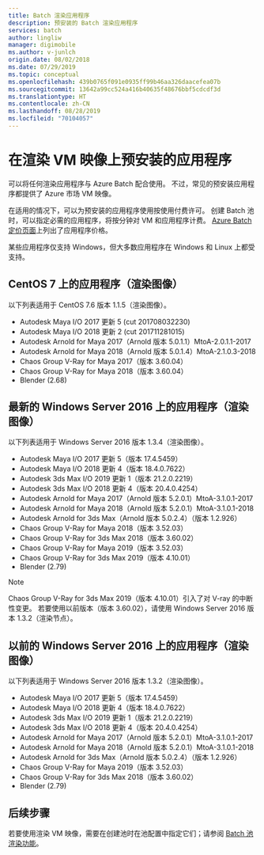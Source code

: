 ```yaml
---
title: Batch 渲染应用程序
description: 预安装的 Batch 渲染应用程序
services: batch
author: lingliw
manager: digimobile
ms.author: v-junlch
origin.date: 08/02/2018
ms.date: 07/29/2019
ms.topic: conceptual
ms.openlocfilehash: 439b0765f091e0935ff99b46aa326daacefea07b
ms.sourcegitcommit: 13642a99cc524a416b40635f48676bbf5cdcdf3d
ms.translationtype: HT
ms.contentlocale: zh-CN
ms.lasthandoff: 08/28/2019
ms.locfileid: "70104057"
---
```

# <a name="pre-installed-applications-on-rendering-vm-images"></a>在渲染 VM 映像上预安装的应用程序

可以将任何渲染应用程序与 Azure Batch 配合使用。 不过，常见的预安装应用程序都提供了 Azure 市场 VM 映像。

在适用的情况下，可以为预安装的应用程序使用按使用付费许可。 创建 Batch 池时，可以指定必需的应用程序，将按分钟对 VM 和应用程序计费。 [Azure Batch 定价页面](https://www.azure.cn/pricing/details/batch/#graphic-rendering)上列出了应用程序价格。

某些应用程序仅支持 Windows，但大多数应用程序在 Windows 和 Linux 上都受支持。

## <a name="applications-on-centos-7-rendering-images"></a>CentOS 7 上的应用程序（渲染图像）

以下列表适用于 CentOS 7.6 版本 1.1.5（渲染图像）。

* Autodesk Maya I/O 2017 更新 5 (cut 201708032230)
* Autodesk Maya I/O 2018 更新 2 (cut 201711281015)
* Autodesk Arnold for Maya 2017（Arnold 版本 5.0.1.1）MtoA-2.0.1.1-2017
* Autodesk Arnold for Maya 2018（Arnold 版本 5.0.1.4）MtoA-2.1.0.3-2018
* Chaos Group V-Ray for Maya 2017（版本 3.60.04）
* Chaos Group V-Ray for Maya 2018（版本 3.60.04）
* Blender (2.68)

## <a name="applications-on-latest-windows-server-2016-rendering-images"></a>最新的 Windows Server 2016 上的应用程序（渲染图像）

以下列表适用于 Windows Server 2016 版本 1.3.4（渲染图像）。

* Autodesk Maya I/O 2017 更新 5（版本 17.4.5459）
* Autodesk Maya I/O 2018 更新 4（版本 18.4.0.7622）
* Autodesk 3ds Max I/O 2019 更新 1（版本 21.2.0.2219）
* Autodesk 3ds Max I/O 2018 更新 4（版本 20.4.0.4254）
* Autodesk Arnold for Maya 2017（Arnold 版本 5.2.0.1）MtoA-3.1.0.1-2017
* Autodesk Arnold for Maya 2018（Arnold 版本 5.2.0.1）MtoA-3.1.0.1-2018
* Autodesk Arnold for 3ds Max（Arnold 版本 5.0.2.4）（版本 1.2.926）
* Chaos Group V-Ray for Maya 2018（版本 3.52.03）
* Chaos Group V-Ray for 3ds Max 2018（版本 3.60.02）
* Chaos Group V-Ray for Maya 2019（版本 3.52.03）
* Chaos Group V-Ray for 3ds Max 2019（版本 4.10.01）
* Blender (2.79)

> [!NOTE]
> Chaos Group V-Ray for 3ds Max 2019（版本 4.10.01）引入了对 V-ray 的中断性变更。 若要使用以前版本（版本 3.60.02），请使用 Windows Server 2016 版本 1.3.2（渲染节点）。

## <a name="applications-on-previous-windows-server-2016-rendering-images"></a>以前的 Windows Server 2016 上的应用程序（渲染图像）

以下列表适用于 Windows Server 2016 版本 1.3.2（渲染图像）。

* Autodesk Maya I/O 2017 更新 5（版本 17.4.5459）
* Autodesk Maya I/O 2018 更新 4（版本 18.4.0.7622）  
* Autodesk 3ds Max I/O 2019 更新 1（版本 21.2.0.2219）
* Autodesk 3ds Max I/O 2018 更新 4（版本 20.4.0.4254）
* Autodesk Arnold for Maya 2017（Arnold 版本 5.2.0.1）MtoA-3.1.0.1-2017
* Autodesk Arnold for Maya 2018（Arnold 版本 5.2.0.1）MtoA-3.1.0.1-2018
* Autodesk Arnold for 3ds Max（Arnold 版本 5.0.2.4）（版本 1.2.926）
* Chaos Group V-Ray for Maya 2019（版本 3.52.03）
* Chaos Group V-Ray for 3ds Max 2018（版本 3.60.02）
* Blender (2.79)

## <a name="next-steps"></a>后续步骤

若要使用渲染 VM 映像，需要在创建池时在池配置中指定它们；请参阅 [Batch 池渲染功能](/batch/batch-rendering-functionality#batch-pools)。

